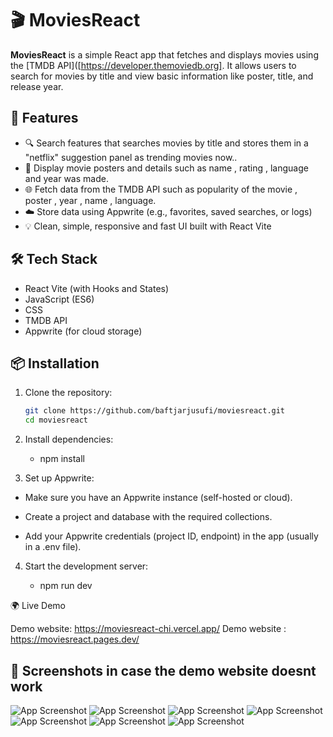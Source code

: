 # 🎬 MoviesReact

**MoviesReact** is a simple React app that fetches and displays movies using the [TMDB API]([https://developer.themoviedb.org]. It allows users to search for movies by title and view basic information like poster, title, and release year.

## 🚀 Features

- 🔍 Search features that searches movies by title and stores them in a "netflix" suggestion panel as trending movies now..
- 🎥 Display movie posters and details such as name , rating , language and year was made.
- 🌐 Fetch data from the TMDB API such as popularity of the movie , poster , year , name , language.
- ☁️ Store data using Appwrite (e.g., favorites, saved searches, or logs)
- 💡 Clean, simple, responsive and fast UI built with React Vite


## 🛠️ Tech Stack

- React Vite (with Hooks and States)
- JavaScript (ES6)
- CSS
- TMDB API
- Appwrite (for cloud storage)

## 📦 Installation

1. Clone the repository:
   ```bash
   git clone https://github.com/baftjarjusufi/moviesreact.git
   cd moviesreact
2. Install dependencies:

     - npm install

3. Set up Appwrite:

  - Make sure you have an Appwrite instance (self-hosted or cloud).

  - Create a project and database with the required collections.

  - Add your Appwrite credentials (project ID, endpoint) in the app (usually in a .env file).

4. Start the development server:

     - npm run dev 


🌍 Live Demo

Demo website: https://moviesreact-chi.vercel.app/
Demo website : https://moviesreact.pages.dev/

## 📸 Screenshots in case the demo website doesnt work 

![App Screenshot](./public/screenshot1.png)
![App Screenshot](./screenshot2.png)
![App Screenshot](./screenshot3.png)
![App Screenshot](./screenshot4.png)
![App Screenshot](./gif1.png)
![App Screenshot](./gif2.png)
![App Screenshot](./gif3.png)


